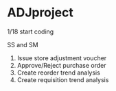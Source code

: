 # ADJproject
1/18 start coding

SS and SM
1. Issue store adjustment voucher 
2. Approve/Reject purchase order 
3. Create reorder  trend analysis 
4. Create requisition trend analysis 
